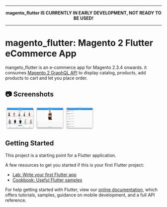 <hr>
<p align="center">
  <b>magento_flutter IS CURRENTLY IN EARLY DEVELOPMENT, NOT READY TO BE USED!</b>
</p>
<hr>

# magento_flutter: Magento 2 Flutter eCommerce App

mangeto_flutter is an e-commerce app for Magento 2.3.4 onwards. it consumes [Magento 2 GraphQL API](https://devdocs.magento.com/guides/v2.3/graphql/) to display catalog, products, add products to cart and let you place order.

## :camera: Screenshots
<div style="display:flex;">
   <img src="screenshots/1.png" width="19%">
   <img src="screenshots/2.png" width="19%">
   <img src="screenshots/3.png" width="19%">
</div>

## Getting Started

This project is a starting point for a Flutter application.

A few resources to get you started if this is your first Flutter project:

- [Lab: Write your first Flutter app](https://flutter.dev/docs/get-started/codelab)
- [Cookbook: Useful Flutter samples](https://flutter.dev/docs/cookbook)

For help getting started with Flutter, view our
[online documentation](https://flutter.dev/docs), which offers tutorials,
samples, guidance on mobile development, and a full API reference.
